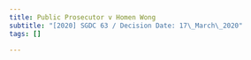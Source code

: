 ```yaml
---
title: Public Prosecutor v Homen Wong
subtitle: "[2020] SGDC 63 / Decision Date: 17\_March\_2020"
tags: []

---
```

